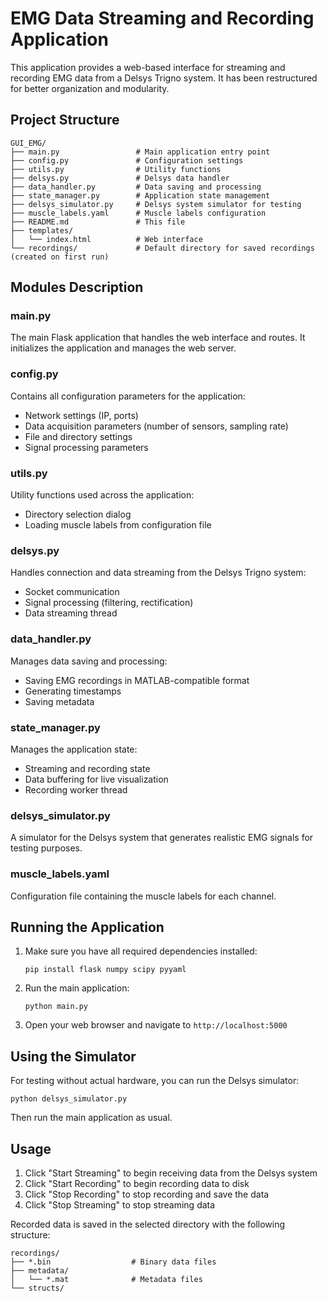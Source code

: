 # EMG Data Streaming and Recording Application

This application provides a web-based interface for streaming and recording EMG data from a Delsys Trigno system. It has been restructured for better organization and modularity.

## Project Structure

```
GUI_EMG/
├── main.py                 # Main application entry point
├── config.py               # Configuration settings
├── utils.py                # Utility functions
├── delsys.py               # Delsys data handler
├── data_handler.py         # Data saving and processing
├── state_manager.py        # Application state management
├── delsys_simulator.py     # Delsys system simulator for testing
├── muscle_labels.yaml      # Muscle labels configuration
├── README.md               # This file
├── templates/
│   └── index.html          # Web interface
└── recordings/             # Default directory for saved recordings (created on first run)
```

## Modules Description

### main.py
The main Flask application that handles the web interface and routes. It initializes the application and manages the web server.

### config.py
Contains all configuration parameters for the application:
- Network settings (IP, ports)
- Data acquisition parameters (number of sensors, sampling rate)
- File and directory settings
- Signal processing parameters

### utils.py
Utility functions used across the application:
- Directory selection dialog
- Loading muscle labels from configuration file

### delsys.py
Handles connection and data streaming from the Delsys Trigno system:
- Socket communication
- Signal processing (filtering, rectification)
- Data streaming thread

### data_handler.py
Manages data saving and processing:
- Saving EMG recordings in MATLAB-compatible format
- Generating timestamps
- Saving metadata

### state_manager.py
Manages the application state:
- Streaming and recording state
- Data buffering for live visualization
- Recording worker thread

### delsys_simulator.py
A simulator for the Delsys system that generates realistic EMG signals for testing purposes.

### muscle_labels.yaml
Configuration file containing the muscle labels for each channel.

## Running the Application

1. Make sure you have all required dependencies installed:
   ```
   pip install flask numpy scipy pyyaml
   ```

2. Run the main application:
   ```
   python main.py
   ```

3. Open your web browser and navigate to `http://localhost:5000`

## Using the Simulator

For testing without actual hardware, you can run the Delsys simulator:
```
python delsys_simulator.py
```

Then run the main application as usual.

## Usage

1. Click "Start Streaming" to begin receiving data from the Delsys system
2. Click "Start Recording" to begin recording data to disk
3. Click "Stop Recording" to stop recording and save the data
4. Click "Stop Streaming" to stop streaming data

Recorded data is saved in the selected directory with the following structure:
```
recordings/
├── *.bin                  # Binary data files
├── metadata/
│   └── *.mat              # Metadata files
└── structs/
```